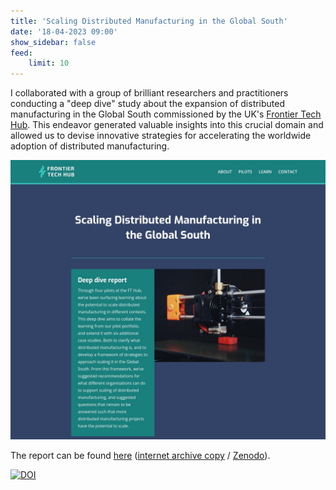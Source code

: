 ```yaml
---
title: 'Scaling Distributed Manufacturing in the Global South'
date: '18-04-2023 09:00'
show_sidebar: false
feed:
    limit: 10
---
```


I collaborated with a group of brilliant researchers and practitioners conducting a "deep dive" study about the expansion of distributed manufacturing in the Global South commissioned by the UK's [Frontier Tech Hub](https://www.frontiertechhub.org/). This endeavor generated valuable insights into this crucial domain and allowed us to devise innovative strategies for accelerating the worldwide adoption of distributed manufacturing.

[![FT Hub Deep Dive - Scaling Distributed Manufacturing in the Global South](web.archive.jpeg)](https://www.frontiertechhub.org/resources/dm-evidence/)

The report can be found [here](https://www.frontiertechhub.org/resources/dm-evidence/) ([internet archive copy](https://web.archive.org/web/20230419093958/https://www.frontiertechhub.org/resources/dm-evidence/) / [Zenodo](https://zenodo.org/records/7916430)).

[![DOI](https://zenodo.org/badge/DOI/10.5281/zenodo.7916430.svg)](https://zenodo.org/records/7916430)